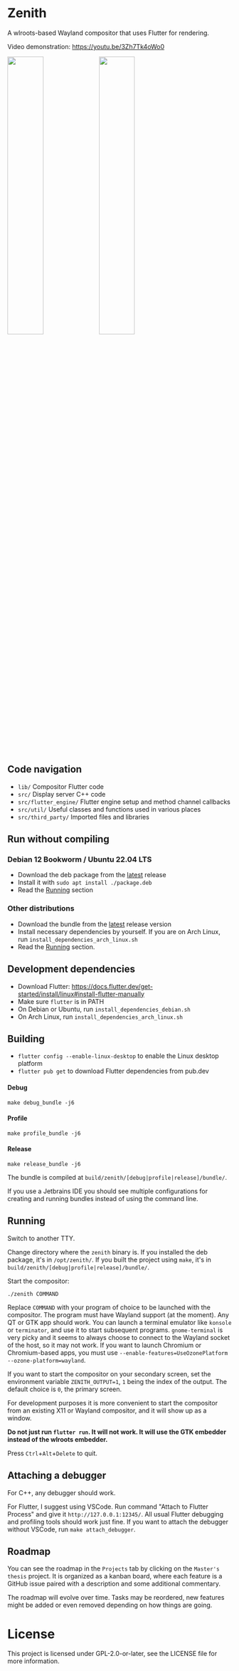 # Zenith

A wlroots-based Wayland compositor that uses Flutter for rendering.

Video demonstration: https://youtu.be/3Zh7Tk4oWo0

<p float="middle">
  <img src="screenshots/firefox.png" width="40%" />
  <img src="screenshots/task_switcher.png" width="40%" />
</p>

## Code navigation

- `lib/` Compositor Flutter code
- `src/` Display server C++ code
- `src/flutter_engine/` Flutter engine setup and method channel callbacks
- `src/util/` Useful classes and functions used in various places
- `src/third_party/` Imported files and libraries

## Run without compiling

### Debian 12 Bookworm / Ubuntu 22.04 LTS

- Download the deb package from the [latest](https://github.com/roscale/zenith/releases/latest) release
- Install it with `sudo apt install ./package.deb`
- Read the [Running](#running) section

### Other distributions

- Download the bundle from the [latest](https://github.com/roscale/zenith/releases/latest) release
  version
- Install necessary dependencies by yourself. If you are on Arch Linux, run `install_dependencies_arch_linux.sh`
- Read the [Running](#running) section.

## Development dependencies

- Download Flutter: https://docs.flutter.dev/get-started/install/linux#install-flutter-manually
- Make sure `flutter` is in PATH
- On Debian or Ubuntu, run `install_dependencies_debian.sh`
- On Arch Linux, run `install_dependencies_arch_linux.sh`

## Building

- `flutter config --enable-linux-desktop` to enable the Linux desktop platform
- `flutter pub get` to download Flutter dependencies from pub.dev

#### Debug

```
make debug_bundle -j6
```

#### Profile

```
make profile_bundle -j6
```

#### Release

```
make release_bundle -j6
```

The bundle is compiled at `build/zenith/[debug|profile|release]/bundle/`.

If you use a Jetbrains IDE you should see multiple configurations for creating and running bundles instead of using the
command line.

## Running

Switch to another TTY.

Change directory where the `zenith` binary is. If you installed the deb package, it's in `/opt/zenith/`. If you built
the project using `make`, it's in `build/zenith/[debug|profile|release]/bundle/`.

Start the compositor:

```
./zenith COMMAND
```

Replace `COMMAND` with your program of choice to be launched with the compositor. The program must have Wayland
support (at the moment). Any QT or GTK app should work. You can launch a terminal emulator like `konsole`
or `terminator`, and use it to start subsequent programs. `gnome-terminal` is very picky and it seems to always choose
to connect to the Wayland socket of the host, so it may not work. If you want to launch Chromium or Chromium-based
apps, you must use `--enable-features=UseOzonePlatform --ozone-platform=wayland`.

If you want to start the compositor on your secondary screen, set the environment variable `ZENITH_OUTPUT=1`, `1` being
the
index of the output. The default choice is `0`, the primary screen.

For development purposes it is more convenient to start the compositor from an existing X11 or Wayland compositor, and
it will
show up as a window.

**Do not just run `flutter run`. It will not work. It will use the GTK embedder instead of the wlroots embedder.**

Press `Ctrl`+`Alt`+`Delete` to quit.

## Attaching a debugger

For C++, any debugger should work.

For Flutter, I suggest using VSCode. Run command "Attach to Flutter Process" and give it `http://127.0.0.1:12345/`. All
usual Flutter debugging and profiling tools should work just fine. If you want to attach the debugger without VSCode,
run `make attach_debugger`.

## Roadmap

You can see the roadmap in the `Projects` tab by clicking on the `Master's thesis` project. It is organized as a kanban
board, where each feature is a GitHub issue paired with a description and some additional commentary.

The roadmap will evolve over time. Tasks may be reordered, new features might be added or even removed depending on how
things are going.

# License

This project is licensed under GPL-2.0-or-later, see the LICENSE file for more information.